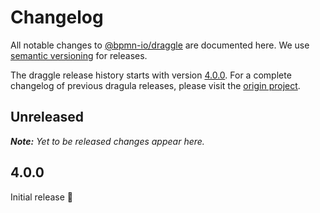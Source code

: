 # Changelog

All notable changes to [@bpmn-io/draggle](https://github.com/bpmn-io/draggle) are documented here. We use [semantic versioning](http://semver.org/) for releases.

The draggle release history starts with version [4.0.0](#400). For a complete changelog of previous dragula releases, please visit the [origin project](https://github.com/bevacqua/dragula).

## Unreleased

___Note:__ Yet to be released changes appear here._

## 4.0.0

Initial release :tada:


